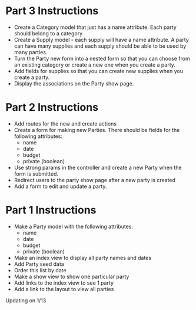 # Part 3 Instructions

- Create a Category model that just has a name attribute. Each party should belong to a category
- Create a Supply model - each supply will have a name attribute. A party can have many supplies and each supply should be able to be used by many parties.
- Turn the Party new form into a nested form so that you can choose from an existing category or create a new one when you create a party. 
- Add fields for supplies so that you can create new supplies when you create a party. 
- Display the associations on the Party show page. 

# Part 2 Instructions

- Add routes for the new and create actions
- Create a form for making new Parties. There should be fields for the following attributes:
   - name
   - date
   - budget
   - private (boolean)
- Use strong params in the controller and create a new Party when the form is submitted. 
- Redirect users to the party show page after a new party is created
- Add a form to edit and update a party. 

# Part 1 Instructions

- Make a Party model with the following attributes:
   - name
   - date
   - budget
   - private (boolean)
- Make an index view to display all party names and dates
- Add Party seed data
- Order this list by date
- Make a show view to show one particular party
- Add links to the index view to see 1 party
- Add a link to the layout to view all parties

Updating on 1/13
